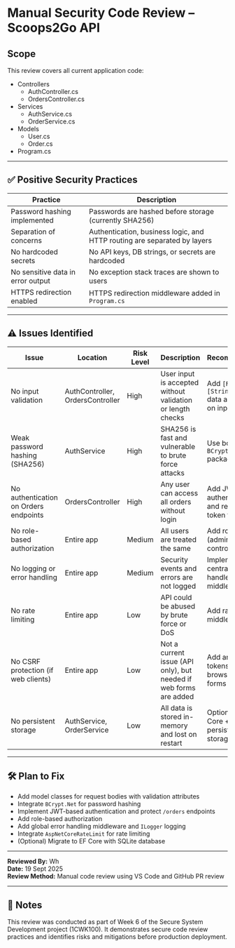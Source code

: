 # Manual Security Code Review – Scoops2Go API

## Scope
This review covers all current application code:
- Controllers
  - AuthController.cs
  - OrdersController.cs
- Services
  - AuthService.cs
  - OrderService.cs
- Models
  - User.cs
  - Order.cs
- Program.cs

---

## ✅ Positive Security Practices

| Practice                          | Description                                                                 |
|----------------------------------|------------------------------------------------------------------------------|
| Password hashing implemented      | Passwords are hashed before storage (currently SHA256)                      |
| Separation of concerns            | Authentication, business logic, and HTTP routing are separated by layers    |
| No hardcoded secrets               | No API keys, DB strings, or secrets are hardcoded                           |
| No sensitive data in error output  | No exception stack traces are shown to users                                |
| HTTPS redirection enabled          | HTTPS redirection middleware added in `Program.cs`                          |

---

## ⚠️ Issues Identified

| Issue                                | Location                       | Risk Level | Description                                                         | Recommendation                                                     |
|--------------------------------------|--------------------------------|--------------|----------------------------------------------------------------------|---------------------------------------------------------------------|
| No input validation                   | AuthController, OrdersController | High         | User input is accepted without validation or length checks            | Add `[Required]`, `[StringLength]` data annotations on input models |
| Weak password hashing (SHA256)        | AuthService                     | High         | SHA256 is fast and vulnerable to brute force attacks                  | Use bcrypt via `BCrypt.Net` package                                  |
| No authentication on Orders endpoints | OrdersController                | High         | Any user can access all orders without login                          | Add JWT authentication and require valid token for access            |
| No role-based authorization           | Entire app                      | Medium       | All users are treated the same                                        | Add role checks (admin vs user) in controllers                       |
| No logging or error handling          | Entire app                      | Medium       | Security events and errors are not logged                             | Implement centralized error handler + logging middleware             |
| No rate limiting                      | Entire app                      | Low           | API could be abused by brute force or DoS                             | Add rate limiting middleware                                        |
| No CSRF protection (if web clients)   | Entire app                      | Low           | Not a current issue (API only), but needed if web forms are added     | Add anti-forgery tokens if browser-based forms are added             |
| No persistent storage                 | AuthService, OrderService       | Low           | All data is stored in-memory and lost on restart                      | Optional: use EF Core + SQLite for persistent secure storage         |

---

## 🛠 Plan to Fix
- Add model classes for request bodies with validation attributes
- Integrate `BCrypt.Net` for password hashing
- Implement JWT-based authentication and protect `/orders` endpoints
- Add role-based authorization
- Add global error handling middleware and `ILogger` logging
- Integrate `AspNetCoreRateLimit` for rate limiting
- (Optional) Migrate to EF Core with SQLite database

---

**Reviewed By:** Wh  
**Date:** 19 Sept 2025  
**Review Method:** Manual code review using VS Code and GitHub PR review

---

## 📌 Notes
This review was conducted as part of Week 6 of the Secure System Development project (1CWK100). It demonstrates secure code review practices and identifies risks and mitigations before production deployment.
